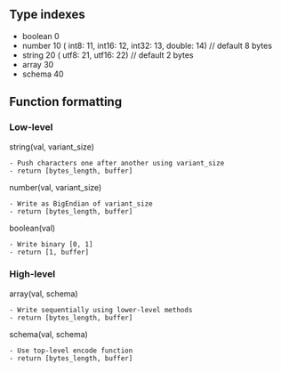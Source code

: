 ## Type indexes

- boolean 0 
- number 10	( int8: 11, int16: 12, int32: 13, double: 14) // default 8 bytes
- string 20 ( utf8: 21, utf16: 22) // default 2 bytes
- array 30
- schema 40

## Function formatting

### Low-level

string(val, variant_size)

	- Push characters one after another using variant_size
	- return [bytes_length, buffer]

number(val, variant_size)

	- Write as BigEndian of variant_size
	- return [bytes_length, buffer]

boolean(val)

	- Write binary [0, 1]
	- return [1, buffer]


### High-level

array(val, schema)

	- Write sequentially using lower-level methods
	- return [bytes_length, buffer]


schema(val, schema)

	- Use top-level encode function
	- return [bytes_length, buffer]
